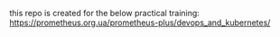 this repo is created for the below practical training: https://prometheus.org.ua/prometheus-plus/devops_and_kubernetes/
